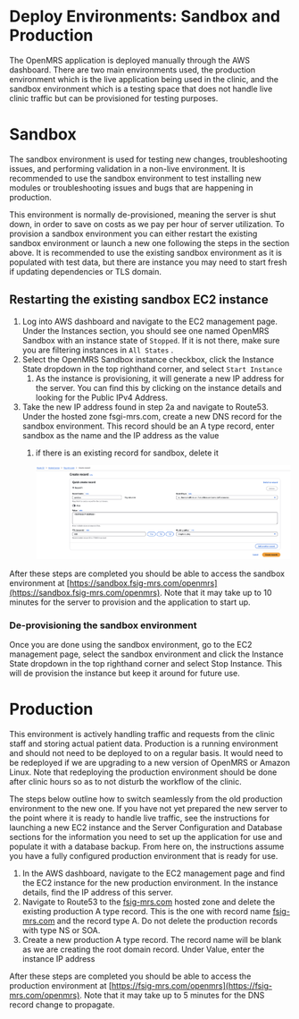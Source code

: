 # Deploy Environments: Sandbox and Production

The OpenMRS application is deployed manually through the AWS dashboard. There are two main environments used, the production environment which is the live application being used in the clinic, and the sandbox environment which is a testing space that does not handle live clinic traffic but can be provisioned for testing purposes. 

# Sandbox

The sandbox environment is used for testing new changes, troubleshooting issues, and performing validation in a non-live environment. It is recommended to use the sandbox environment to test installing new modules or troubleshooting issues and bugs that are happening in production. 

This environment is normally de-provisioned, meaning the server is shut down, in order to save on costs as we pay per hour of server utilization. To provision a sandbox environment you can either restart the existing sandbox environment or launch a new one following the steps in the section above. It is recommended to use the existing sandbox environment as it is populated with test data, but there are instance you may need to start fresh if updating dependencies or TLS domain. 

## Restarting the existing sandbox EC2 instance

1. Log into AWS dashboard and navigate to the EC2 management page. Under the Instances section, you should see one named OpenMRS Sandbox with an instance state of `Stopped`. If it is not there, make sure you are filtering instances in `All States` . 
2. Select the OpenMRS Sandbox instance checkbox, click the Instance State dropdown in the top righthand corner, and select `Start Instance` 
    1. As the instance is provisioning, it will generate a new IP address for the server. You can find this by clicking on the instance details and looking for the Public IPv4 Address. 
3. Take the new IP address found in step 2a and navigate to Route53. Under the hosted zone fsgi-mrs.com, create a new DNS record for the sandbox environment. This record should be an A type record, enter sandbox as the name and the IP address as the value
    1. if there is an existing record for sandbox, delete it
        
        ![Screenshot 2024-12-19 at 12.54.00 PM.png](Deploy%20Environments%20Sandbox%20and%20Production%2015a937b90447800c8dacc7804e71b6d4/Screenshot_2024-12-19_at_12.54.00_PM.png)
        

After these steps are completed you should be able to access the sandbox environment at [https://sandbox.fsig-mrs.com/openmrs](https://sandbox.fsig-mrs.com/openmrs). Note that it may take up to 10 minutes for the server to provision and the application to start up. 

### De-provisioning the sandbox environment

Once you are done using the sandbox environment, go to the EC2 management page, select the sandbox environment and click the Instance State dropdown in the top righthand corner and select Stop Instance. This will de provision the instance but keep it around for future use. 

# Production

This environment is actively handling traffic and requests from the clinic staff and storing actual patient data. Production is a running environment and should not need to be deployed to on a regular basis. It would need to be redeployed if we are upgrading to a new version of OpenMRS or Amazon Linux. Note that redeploying the production environment should be done after clinic hours so as to not disturb the workflow of the clinic. 

The steps below outline how to switch seamlessly from the old production environment to the new one. If you have not yet prepared the new server to the point where it is ready to handle live traffic, see the instructions for launching a new EC2 instance and the Server Configuration and Database sections for the information you need to set up the application for use and populate it with a database backup. From here on, the instructions assume you have a fully configured production environment that is ready for use. 

1. In the AWS dashboard, navigate to the EC2 management page and find the EC2 instance for the new production environment. In the instance details, find the IP address of this server. 
2. Navigate to Route53 to the [fsig-mrs.com](http://fsig-mrs.com) hosted zone and delete the existing production A type record. This is the one with record name [fsig-mrs.com](http://fsig-mrs.com) and the record type A. Do not delete the production records with type NS or SOA. 
3. Create a new production A type record. The record name will be blank as we are creating the root domain record. Under Value, enter the instance IP address

After these steps are completed you should be able to access the production environment at [https://fsig-mrs.com/openmrs](https://fsig-mrs.com/openmrs). Note that it may take up to 5 minutes for the DNS record change to propagate.